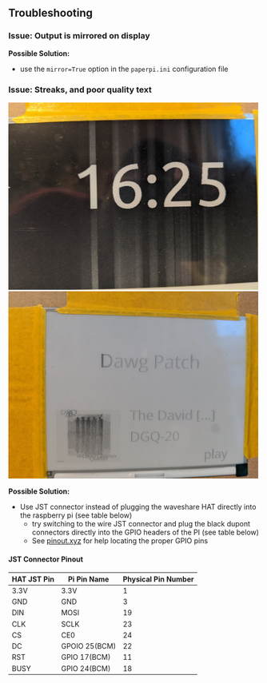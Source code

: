 ## Troubleshooting
### **Issue:** Output is mirrored on display
**Possible Solution:**

* use the `mirror=True` option in the `paperpi.ini` configuration file
  
### **Issue:** Streaks, and poor quality text
<img src=./images/trouble_streaks.jpg alt="streaks" width=500 />
<img src=./images/trouble_bad_text.jpg alt="bad text" width=500 />

**Possible Solution:** 

- Use JST connector instead of plugging the waveshare HAT directly into the raspberry pi (see table below)
    - try switching to the wire JST connector and plug the black dupont connectors directly into the GPIO headers of the PI (see table below)
    - See [pinout.xyz](https://pinout.xyz) for help locating the proper GPIO pins

#### JST Connector Pinout

| HAT JST Pin | Pi Pin Name       | Physical Pin Number |
|-------------|-------------------|---------------------|
| 3.3V        | 3.3V              | 1                   |
| GND         | GND               | 3                   |
| DIN         | MOSI              | 19                  |
| CLK         | SCLK              | 23                  |
| CS          | CE0               | 24                  |
| DC          | GPOIO 25(BCM)     | 22                  |
| RST         | GPIO 17(BCM)      | 11                  |
| BUSY        | GPIO 24(BCM)      | 18                  |



